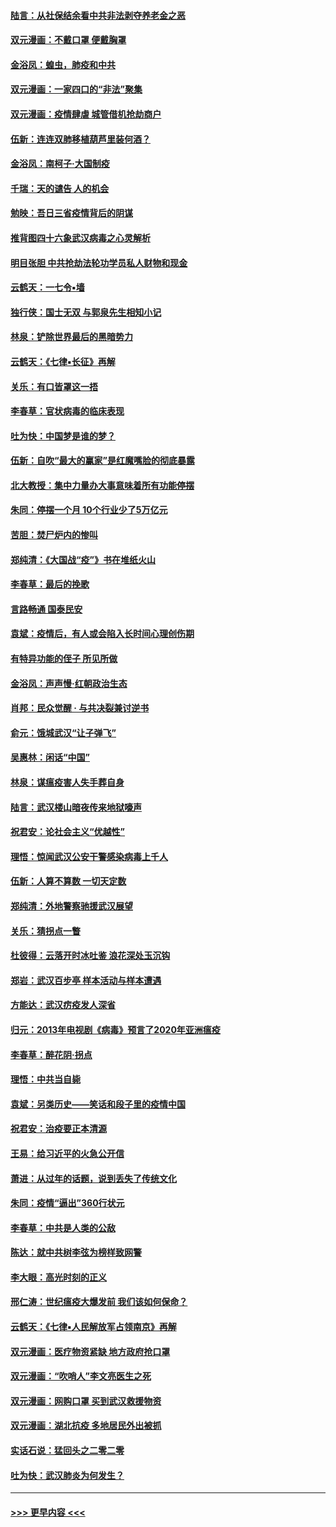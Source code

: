 #### [陆言：从社保结余看中共非法剥夺养老金之恶](../pages/nsc993/n11917084.md?t=03052131) 
#### [双元漫画：不戴口罩 便戴胸罩](../pages/nsc993/n11916447.md?t=03052131) 
#### [金浴凤：蝗虫，肺疫和中共](../pages/nsc993/n11916904.md?t=03052131) 
#### [双元漫画：一家四口的“非法”聚集](../pages/nsc993/n11916378.md?t=03052131) 
#### [双元漫画：疫情肆虐 城管借机抢劫商户](../pages/nsc993/n11916310.md?t=03052131) 
#### [伍新：连连双肺移植葫芦里装何酒？](../pages/nsc993/n11913667.md?t=03052131) 
#### [金浴凤：南柯子·大国制疫](../pages/nsc993/n11913657.md?t=03052131) 
#### [千瑞：天的谴告  人的机会](../pages/nsc993/n11913309.md?t=03052131) 
#### [勉映：吾日三省疫情背后的阴谋](../pages/nsc993/n11913079.md?t=03052131) 
#### [推背图四十六象武汉病毒之心灵解析](../pages/nsc993/n11911761.md?t=03052131) 
#### [明目张胆 中共抢劫法轮功学员私人财物和现金](../pages/nsc993/n11910262.md?t=03052131) 
#### [云鹤天：一七令▪墙](../pages/nsc993/n11910627.md?t=03052131) 
#### [独行侠：国士无双 与郭泉先生相知小记](../pages/nsc993/n11910613.md?t=03052131) 
#### [林泉：铲除世界最后的黑暗势力](../pages/nsc993/n11909320.md?t=03052131) 
#### [云鹤天：《七律▪长征》再解](../pages/nsc993/n11909327.md?t=03052131) 
#### [关乐：有口皆罩这一捂](../pages/nsc993/n11908393.md?t=03052131) 
#### [李春草：官状病毒的临床表现](../pages/nsc993/n11908339.md?t=03052131) 
#### [吐为快：中国梦是谁的梦？](../pages/nsc993/n11906564.md?t=03052131) 
#### [伍新：自吹“最大的赢家”是红魔嘴脸的彻底暴露](../pages/nsc993/n11906407.md?t=03052131) 
#### [北大教授：集中力量办大事意味着所有功能停摆](../pages/nsc993/n11904800.md?t=03052131) 
#### [朱同：停摆一个月 10个行业少了5万亿元](../pages/nsc993/n11904498.md?t=03052131) 
#### [苦胆：焚尸炉内的惨叫](../pages/nsc993/n11904479.md?t=03052131) 
#### [郑纯清：《大国战“疫”》书在堆纸火山](../pages/nsc993/n11904450.md?t=03052131) 
#### [李春草：最后的挽歌](../pages/nsc993/n11904441.md?t=03052131) 
#### [言路畅通 国泰民安](../pages/nsc993/n11904222.md?t=03052131) 
#### [袁斌：疫情后，有人或会陷入长时间心理创伤期](../pages/nsc993/n11901514.md?t=03052131) 
#### [有特异功能的侄子 所见所做](../pages/nsc993/n11901154.md?t=03052131) 
#### [金浴凤：声声慢‧红朝政治生态](../pages/nsc993/n11899553.md?t=03052131) 
#### [肖邦：民众觉醒 · 与共决裂兼讨逆书](../pages/nsc993/n11898435.md?t=03052131) 
#### [俞元：饿城武汉“让子弹飞”](../pages/nsc993/n11898344.md?t=03052131) 
#### [吴惠林：闲话“中国”](../pages/nsc993/n11898182.md?t=03052131) 
#### [林泉：谋瘟疫害人失手葬自身](../pages/nsc993/n11897892.md?t=03052131) 
#### [陆言：武汉楼山暗夜传来地狱嚎声](../pages/nsc993/n11897033.md?t=03052131) 
#### [祝君安：论社会主义“优越性”](../pages/nsc993/n11897005.md?t=03052131) 
#### [理悟：惊闻武汉公安干警感染病毒上千人](../pages/nsc993/n11896947.md?t=03052131) 
#### [伍新：人算不算数 一切天定数](../pages/nsc993/n11893372.md?t=03052131) 
#### [郑纯清：外地警察驰援武汉展望](../pages/nsc993/n11893115.md?t=03052131) 
#### [关乐：猜拐点一瞥](../pages/nsc993/n11893020.md?t=03052131) 
#### [杜彼得：云落开时冰吐鉴 浪花深处玉沉钩](../pages/nsc993/n11892107.md?t=03052131) 
#### [郑岩：武汉百步亭 样本活动与样本遭遇](../pages/nsc993/n11892310.md?t=03052131) 
#### [方能达：武汉疠疫发人深省](../pages/nsc993/n11891376.md?t=03052131) 
#### [归元：2013年电视剧《病毒》预言了2020年亚洲瘟疫](../pages/nsc993/n11891126.md?t=03052131) 
#### [李春草：醉花阴·拐点](../pages/nsc993/n11890567.md?t=03052131) 
#### [理悟：中共当自毙](../pages/nsc993/n11890559.md?t=03052131) 
#### [袁斌：另类历史——笑话和段子里的疫情中国](../pages/nsc993/n11889243.md?t=03052131) 
#### [祝君安：治疫要正本清源](../pages/nsc993/n11889085.md?t=03052131) 
#### [王易：给习近平的火急公开信](../pages/nsc993/n11888225.md?t=03052131) 
#### [萧进：从过年的话题，说到丢失了传统文化](../pages/nsc993/n11887732.md?t=03052131) 
#### [朱同：疫情“逼出”360行状元](../pages/nsc993/n11887678.md?t=03052131) 
#### [李春草：中共是人类的公敌](../pages/nsc993/n11887656.md?t=03052131) 
#### [陈达：就中共树李弦为榜样致网警](../pages/nsc993/n11887625.md?t=03052131) 
#### [李大眼：高光时刻的正义](../pages/nsc993/n11887585.md?t=03052131) 
#### [邢仁涛：世纪瘟疫大爆发前 我们该如何保命？](../pages/nsc993/n11887535.md?t=03052131) 
#### [云鹤天：《七律▪人民解放军占领南京》再解](../pages/nsc993/n11887524.md?t=03052131) 
#### [双元漫画：医疗物资紧缺 地方政府抢口罩](../pages/nsc993/n11884744.md?t=03052131) 
#### [双元漫画：“吹哨人”李文亮医生之死](../pages/nsc993/n11884705.md?t=03052131) 
#### [双元漫画：网购口罩 买到武汉救援物资](../pages/nsc993/n11884670.md?t=03052131) 
#### [双元漫画：湖北抗疫 多地居民外出被抓](../pages/nsc993/n11884643.md?t=03052131) 
#### [实话石说：猛回头之二零二零](../pages/nsc993/n11883968.md?t=03052131) 
#### [吐为快：武汉肺炎为何发生？](../pages/nsc993/n11882180.md?t=03052131) 

----
#### [ >>> 更早内容 <<< ](../indexes/nsc993-earlier.md)
